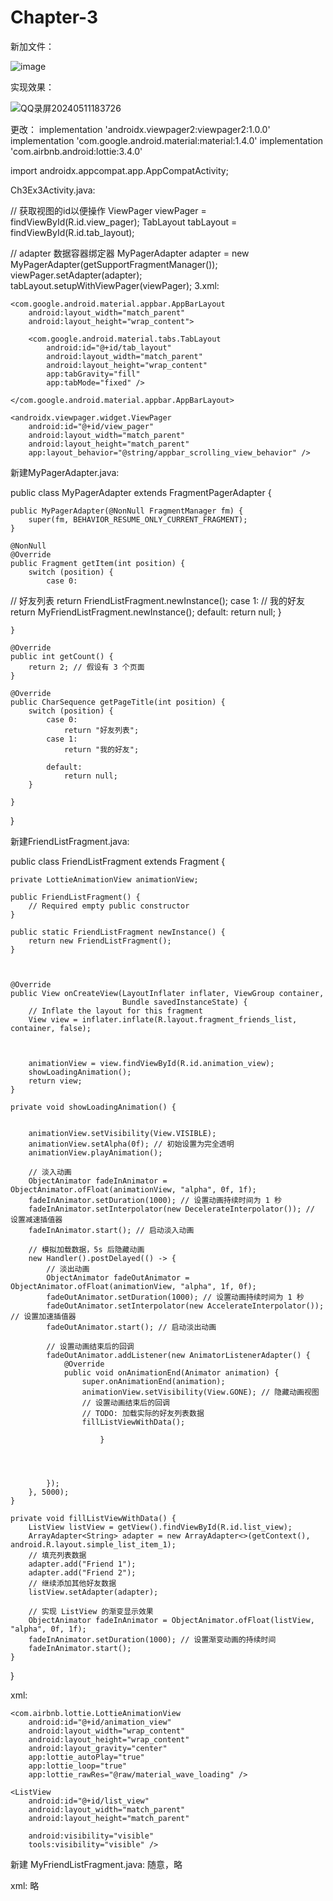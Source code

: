 # Chapter-3
新加文件：

![image](https://github.com/longliveassa/Chapter-3/assets/117608033/9f3b1668-07b2-4b26-bc37-e8291ed10f60)

实现效果：

![QQ录屏20240511183726](https://github.com/longliveassa/Chapter-3/assets/117608033/544bfa8e-1f55-4e80-8e55-42e970dedc70)

更改：
 implementation 'androidx.viewpager2:viewpager2:1.0.0'
    implementation 'com.google.android.material:material:1.4.0'
    implementation 'com.airbnb.android:lottie:3.4.0'



import androidx.appcompat.app.AppCompatActivity;

Ch3Ex3Activity.java:

//        获取视图的id以便操作
        ViewPager viewPager = findViewById(R.id.view_pager);
        TabLayout tabLayout = findViewById(R.id.tab_layout);

//        adapter 数据容器绑定器
        MyPagerAdapter adapter = new MyPagerAdapter(getSupportFragmentManager());
        viewPager.setAdapter(adapter);
        tabLayout.setupWithViewPager(viewPager);
3.xml:

    <com.google.android.material.appbar.AppBarLayout
        android:layout_width="match_parent"
        android:layout_height="wrap_content">

        <com.google.android.material.tabs.TabLayout
            android:id="@+id/tab_layout"
            android:layout_width="match_parent"
            android:layout_height="wrap_content"
            app:tabGravity="fill"
            app:tabMode="fixed" />

    </com.google.android.material.appbar.AppBarLayout>

    <androidx.viewpager.widget.ViewPager
        android:id="@+id/view_pager"
        android:layout_width="match_parent"
        android:layout_height="match_parent"
        app:layout_behavior="@string/appbar_scrolling_view_behavior" />

新建MyPagerAdapter.java:

public class MyPagerAdapter extends FragmentPagerAdapter {

    public MyPagerAdapter(@NonNull FragmentManager fm) {
        super(fm, BEHAVIOR_RESUME_ONLY_CURRENT_FRAGMENT);
    }

    @NonNull
    @Override
    public Fragment getItem(int position) {
        switch (position) {
            case 0:
//                好友列表
                return FriendListFragment.newInstance();
            case 1:
//                我的好友
                return MyFriendListFragment.newInstance();
            default:
                return null;
        }

    }

    @Override
    public int getCount() {
        return 2; // 假设有 3 个页面
    }

    @Override
    public CharSequence getPageTitle(int position) {
        switch (position) {
            case 0:
                return "好友列表";
            case 1:
                return "我的好友";

            default:
                return null;
        }

    }
}

新建FriendListFragment.java:

public class FriendListFragment extends Fragment {

    private LottieAnimationView animationView;

    public FriendListFragment() {
        // Required empty public constructor
    }

    public static FriendListFragment newInstance() {
        return new FriendListFragment();
    }



    @Override
    public View onCreateView(LayoutInflater inflater, ViewGroup container,
                             Bundle savedInstanceState) {
        // Inflate the layout for this fragment
        View view = inflater.inflate(R.layout.fragment_friends_list, container, false);



        animationView = view.findViewById(R.id.animation_view);
        showLoadingAnimation();
        return view;
    }

    private void showLoadingAnimation() {


        animationView.setVisibility(View.VISIBLE);
        animationView.setAlpha(0f); // 初始设置为完全透明
        animationView.playAnimation();

        // 淡入动画
        ObjectAnimator fadeInAnimator = ObjectAnimator.ofFloat(animationView, "alpha", 0f, 1f);
        fadeInAnimator.setDuration(1000); // 设置动画持续时间为 1 秒
        fadeInAnimator.setInterpolator(new DecelerateInterpolator()); // 设置减速插值器
        fadeInAnimator.start(); // 启动淡入动画

        // 模拟加载数据，5s 后隐藏动画
        new Handler().postDelayed(() -> {
            // 淡出动画
            ObjectAnimator fadeOutAnimator = ObjectAnimator.ofFloat(animationView, "alpha", 1f, 0f);
            fadeOutAnimator.setDuration(1000); // 设置动画持续时间为 1 秒
            fadeOutAnimator.setInterpolator(new AccelerateInterpolator()); // 设置加速插值器
            fadeOutAnimator.start(); // 启动淡出动画

            // 设置动画结束后的回调
            fadeOutAnimator.addListener(new AnimatorListenerAdapter() {
                @Override
                public void onAnimationEnd(Animator animation) {
                    super.onAnimationEnd(animation);
                    animationView.setVisibility(View.GONE); // 隐藏动画视图
                    // 设置动画结束后的回调
                    // TODO: 加载实际的好友列表数据
                    fillListViewWithData();

                        }




            });
        }, 5000);
    }

    private void fillListViewWithData() {
        ListView listView = getView().findViewById(R.id.list_view);
        ArrayAdapter<String> adapter = new ArrayAdapter<>(getContext(), android.R.layout.simple_list_item_1);
        // 填充列表数据
        adapter.add("Friend 1");
        adapter.add("Friend 2");
        // 继续添加其他好友数据
        listView.setAdapter(adapter);

        // 实现 ListView 的渐变显示效果
        ObjectAnimator fadeInAnimator = ObjectAnimator.ofFloat(listView, "alpha", 0f, 1f);
        fadeInAnimator.setDuration(1000); // 设置渐变动画的持续时间
        fadeInAnimator.start();
    }
}

xml:
<FrameLayout xmlns:android="http://schemas.android.com/apk/res/android"
    xmlns:app="http://schemas.android.com/apk/res-auto"
    xmlns:tools="http://schemas.android.com/tools"
    android:layout_width="match_parent"
    android:layout_height="match_parent">

    <com.airbnb.lottie.LottieAnimationView
        android:id="@+id/animation_view"
        android:layout_width="wrap_content"
        android:layout_height="wrap_content"
        android:layout_gravity="center"
        app:lottie_autoPlay="true"
        app:lottie_loop="true"
        app:lottie_rawRes="@raw/material_wave_loading" />

    <ListView
        android:id="@+id/list_view"
        android:layout_width="match_parent"
        android:layout_height="match_parent"

        android:visibility="visible"
        tools:visibility="visible" />


</FrameLayout>

新建 MyFriendListFragment.java:
随意，略

xml:
略
